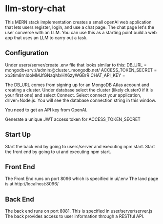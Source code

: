 # llm-story-chat
This MERN stack implementation creates a small openAI web application that lets users register, login, and use 
a chat page.  The chat page let's the user converse with an LLM.  You can use this as a starting point 
build a web app that uses an LLM to carry out a task.

Configuration
-------------
Under users/server/create .env file that looks similar to this:
DB_URL = mongodb+srv://admin:<your admin password>@cluster<some  number>.<some unique id>.mongodb.net/<some database name>
ACCESS_TOKEN_SECRET = xb3tim8rnIdoMMJfGNaqMxHX6zyWGBrR
CHAT_API_KEY = <you need to get this API key from openAI>

The DB_URL comes from signing up for an MongoDB Atlas account and creating a cluster.  Under database select the cluster (likely
cluster0 if it is your first one) and select Connect. Select connect your application, driver=Node.js.  You will see
the database connection string in this window.

You need to get an API key from OpenAI.

Generate a unique JWT access token for ACCESS_TOKEN_SECRET

Start Up
---------
  Start the back end by going to users/server and executing npm start.
  Start the front end by going to ui and executing npm start.
  
Front End
---------
  The Front End runs on port 8096 which is specified in ui/.env
  The land page is at http://localhost:8096/
  
Back End
--------
  The back end runs on port 8081.
  This is specified in user/server/server.js
  The back provides access to user information through a RESTful API.
